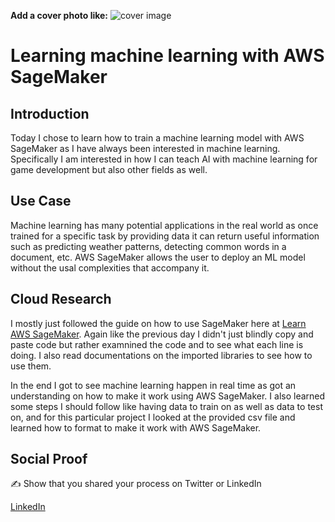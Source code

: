 **Add a cover photo like:**
![cover image](https://i.ibb.co/Mp7T1fY/cover.png)

# Learning machine learning with AWS SageMaker

## Introduction

Today I chose to learn how to train a machine learning model with AWS SageMaker as I have always been interested in machine learning. Specifically I am interested in how I can teach AI with machine learning for game development but also other fields as well.

## Use Case

Machine learning has many potential applications in the real world as once trained for a specific task by providing data it can return useful information such as predicting weather patterns, detecting common words in a document, etc. AWS SageMaker allows the user to deploy an ML model without the usal complexities that accompany it.

## Cloud Research

I mostly just followed the guide on how to use SageMaker here at [Learn AWS SageMaker](https://aws.amazon.com/getting-started/hands-on/build-train-deploy-machine-learning-model-sagemaker/?trk=el_a134p000003yWILAA2&trkCampaign=DS_SageMaker_Tutorial&sc_channel=el&sc_campaign=Data_Scientist_Hands-on_Tutorial&sc_outcome=Product_Marketing&sc_geo=mult&p=gsrc&c=lp_ds). Again like the previous day I didn't just blindly copy and paste code but rather examnined the code and to see what each line is doing. I also read documentations on the imported libraries to see how to use them.

In the end I got to see machine learning happen in real time as got an understanding on how to make it work using AWS SageMaker. I also learned some steps I should follow like having data to train on as well as data to test on, and for this particular project I looked at the provided csv file and learned how to format to make it work with AWS SageMaker.

## Social Proof

✍️ Show that you shared your process on Twitter or LinkedIn

[LinkedIn](https://www.linkedin.com/posts/rockyle98_100daysofcloud-aws-machinelearning-activity-6812403315217887233-2IW7)